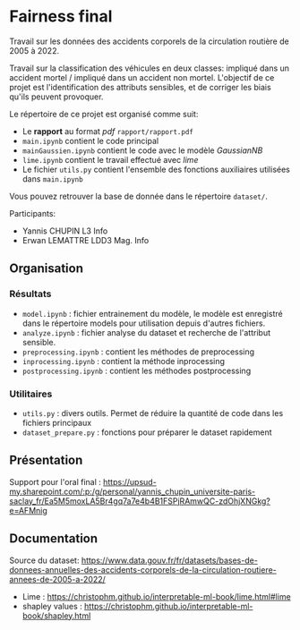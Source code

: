 # Fairness final

Travail sur les données des accidents corporels de la circulation routière de 2005 à 2022.

Travail sur la classification des véhicules en deux classes: impliqué dans un accident mortel / impliqué dans un accident non mortel.
L'objectif de ce projet est l'identification des attributs sensibles, et de corriger les biais qu'ils peuvent provoquer.

Le répertoire de ce projet est organisé comme suit:
- Le **rapport** au format *pdf* `rapport/rapport.pdf`
- `main.ipynb` contient le code principal
- `mainGaussien.ipynb` contient le code avec le modèle *GaussianNB*
- `lime.ipynb` contient le travail effectué avec *lime*
- Le fichier `utils.py` contient l'ensemble des fonctions auxiliaires utilisées dans `main.ipynb`

Vous pouvez retrouver la base de donnée dans le répertoire `dataset/`.


Participants:
- Yannis CHUPIN L3 Info
- Erwan LEMATTRE LDD3 Mag. Info

## Organisation

### Résultats
- `model.ipynb` : fichier entrainement du modèle, le modèle est enregistré dans le répertoire models pour utilisation depuis d'autres fichiers.
- `analyze.ipynb` : fichier analyse du dataset et recherche de l'attribut sensible.
- `preprocessing.ipynb` : contient les méthodes de preprocessing
- `inprocessing.ipynb` : contient la méthode inprocessing
- `postprocessing.ipynb` : contient les méthodes postprocessing

### Utilitaires
- `utils.py` : divers outils. Permet de réduire la quantité de code dans les fichiers principaux
- `dataset_prepare.py` : fonctions pour préparer le dataset rapidement

## Présentation

Support pour l'oral final : https://upsud-my.sharepoint.com/:p:/g/personal/yannis_chupin_universite-paris-saclay_fr/Ea5M5moxLA5Br4gq7a7e4b4B1FSPjRAmwQC-zdOhjXNGkg?e=AFMnig 

## Documentation

Source du dataset: https://www.data.gouv.fr/fr/datasets/bases-de-donnees-annuelles-des-accidents-corporels-de-la-circulation-routiere-annees-de-2005-a-2022/


- Lime : https://christophm.github.io/interpretable-ml-book/lime.html#lime
- shapley values : https://christophm.github.io/interpretable-ml-book/shapley.html
